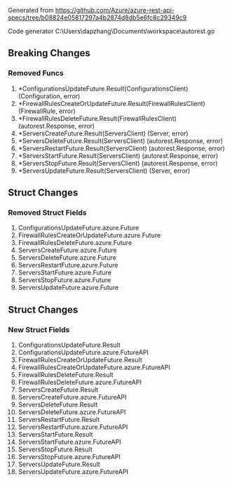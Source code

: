 Generated from https://github.com/Azure/azure-rest-api-specs/tree/b08824e05817297a4b2874d8db5e6fc8c29349c9

Code generator C:\Users\dapzhang\Documents\workspace\autorest.go

## Breaking Changes

### Removed Funcs

1. *ConfigurationsUpdateFuture.Result(ConfigurationsClient) (Configuration, error)
1. *FirewallRulesCreateOrUpdateFuture.Result(FirewallRulesClient) (FirewallRule, error)
1. *FirewallRulesDeleteFuture.Result(FirewallRulesClient) (autorest.Response, error)
1. *ServersCreateFuture.Result(ServersClient) (Server, error)
1. *ServersDeleteFuture.Result(ServersClient) (autorest.Response, error)
1. *ServersRestartFuture.Result(ServersClient) (autorest.Response, error)
1. *ServersStartFuture.Result(ServersClient) (autorest.Response, error)
1. *ServersStopFuture.Result(ServersClient) (autorest.Response, error)
1. *ServersUpdateFuture.Result(ServersClient) (Server, error)

## Struct Changes

### Removed Struct Fields

1. ConfigurationsUpdateFuture.azure.Future
1. FirewallRulesCreateOrUpdateFuture.azure.Future
1. FirewallRulesDeleteFuture.azure.Future
1. ServersCreateFuture.azure.Future
1. ServersDeleteFuture.azure.Future
1. ServersRestartFuture.azure.Future
1. ServersStartFuture.azure.Future
1. ServersStopFuture.azure.Future
1. ServersUpdateFuture.azure.Future

## Struct Changes

### New Struct Fields

1. ConfigurationsUpdateFuture.Result
1. ConfigurationsUpdateFuture.azure.FutureAPI
1. FirewallRulesCreateOrUpdateFuture.Result
1. FirewallRulesCreateOrUpdateFuture.azure.FutureAPI
1. FirewallRulesDeleteFuture.Result
1. FirewallRulesDeleteFuture.azure.FutureAPI
1. ServersCreateFuture.Result
1. ServersCreateFuture.azure.FutureAPI
1. ServersDeleteFuture.Result
1. ServersDeleteFuture.azure.FutureAPI
1. ServersRestartFuture.Result
1. ServersRestartFuture.azure.FutureAPI
1. ServersStartFuture.Result
1. ServersStartFuture.azure.FutureAPI
1. ServersStopFuture.Result
1. ServersStopFuture.azure.FutureAPI
1. ServersUpdateFuture.Result
1. ServersUpdateFuture.azure.FutureAPI
